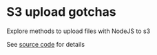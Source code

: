 # S3 upload gotchas

Explore methods to upload files with NodeJS to s3

See [source code](src/main.ts) for details
